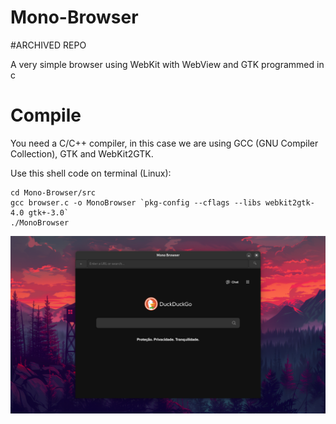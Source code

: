 # Mono-Browser

#ARCHIVED REPO

A very simple browser using WebKit with WebView and GTK programmed in c

# Compile

You need a C/C++ compiler, in this case we are using GCC (GNU Compiler Collection), GTK and WebKit2GTK.

Use this shell code on terminal (Linux):

```shell
cd Mono-Browser/src
gcc browser.c -o MonoBrowser `pkg-config --cflags --libs webkit2gtk-4.0 gtk+-3.0`
./MonoBrowser
```

<img src="ScreenShots/browserimg.png">

